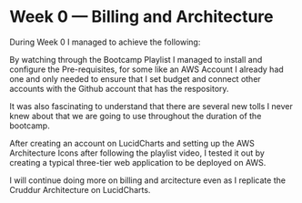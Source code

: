 # Week 0 — Billing and Architecture

During Week 0 I managed to achieve the following:

By watching through the Bootcamp Playlist I managed to install and configure the Pre-requisites, for some like an AWS Account I already had one and only needed to ensure that I set budget and connect other accounts with the Github account that has the respository. 

It was also fascinating to understand that there are several new tolls I never knew about that we are going to use throughout the duration of the bootcamp.

After creating an account on LucidCharts and setting up the AWS Architecture Icons after following the playlist video, I tested it out by creating a typical three-tier web application to be deployed on AWS.

I will continue doing more on billing and arcitecture even as I replicate the Cruddur Architecture on LucidCharts. 
